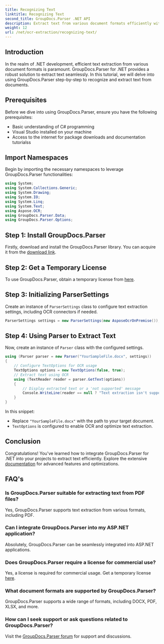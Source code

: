 ```yaml
---
title: Recognizing Text
linktitle: Recognizing Text
second_title: GroupDocs.Parser .NET API
description: Extract text from various document formats efficiently with GroupDocs.Parser for .NET. Easy integration and powerful OCR capabilities.
weight: 12
url: /net/ocr-extraction/recognizing-text/
---
```

## Introduction
In the realm of .NET development, efficient text extraction from various document formats is paramount. GroupDocs.Parser for .NET provides a robust solution to extract text seamlessly. In this tutorial, we will delve into using GroupDocs.Parser step-by-step to recognize and extract text from documents.
## Prerequisites
Before we dive into using GroupDocs.Parser, ensure you have the following prerequisites:
- Basic understanding of C# programming
- Visual Studio installed on your machine
- Access to the internet for package downloads and documentation tutorialss

## Import Namespaces
Begin by importing the necessary namespaces to leverage GroupDocs.Parser functionalities:
```csharp
using System;
using System.Collections.Generic;
using System.Drawing;
using System.IO;
using System.Linq;
using System.Text;
using Aspose.OCR;
using GroupDocs.Parser.Data;
using GroupDocs.Parser.Options;
```
## Step 1: Install GroupDocs.Parser
Firstly, download and install the GroupDocs.Parser library. You can acquire it from the [download link](https://releases.groupdocs.com/parser/net/).
## Step 2: Get a Temporary License
To use GroupDocs.Parser, obtain a temporary license from [here](https://purchase.groupdocs.com/temporary-license/).
## Step 3: Initializing ParserSettings
Create an instance of `ParserSettings` class to configure text extraction settings, including OCR connectors if needed.
```csharp
ParserSettings settings = new ParserSettings(new AsposeOcrOnPremise());
```
## Step 4: Using Parser to Extract Text
Now, create an instance of `Parser` class with the configured settings.
```csharp
using (Parser parser = new Parser("YourSampleFile.docx", settings))
{
    // Configure TextOptions for OCR usage
    TextOptions options = new TextOptions(false, true);
    // Extract text using OCR
    using (TextReader reader = parser.GetText(options))
    {
        // Display extracted text or a 'not supported' message
        Console.WriteLine(reader == null ? "Text extraction isn't supported" : reader.ReadToEnd());
    }
}
```
In this snippet:
- Replace `"YourSampleFile.docx"` with the path to your target document.
- `TextOptions` is configured to enable OCR and optimize text extraction.

## Conclusion
Congratulations! You've learned how to integrate GroupDocs.Parser for .NET into your projects to extract text efficiently. Explore the extensive [documentation](https://tutorials.groupdocs.com/parser/net/) for advanced features and optimizations.

## FAQ's
### Is GroupDocs.Parser suitable for extracting text from PDF files?
Yes, GroupDocs.Parser supports text extraction from various formats, including PDF.
### Can I integrate GroupDocs.Parser into my ASP.NET application?
Absolutely, GroupDocs.Parser can be seamlessly integrated into ASP.NET applications.
### Does GroupDocs.Parser require a license for commercial use?
Yes, a license is required for commercial usage. Get a temporary license [here](https://purchase.groupdocs.com/temporary-license/).
### What document formats are supported by GroupDocs.Parser?
GroupDocs.Parser supports a wide range of formats, including DOCX, PDF, XLSX, and more.
### How can I seek support or ask questions related to GroupDocs.Parser?
Visit the [GroupDocs.Parser forum](https://forum.groupdocs.com/c/parser/17) for support and discussions.
